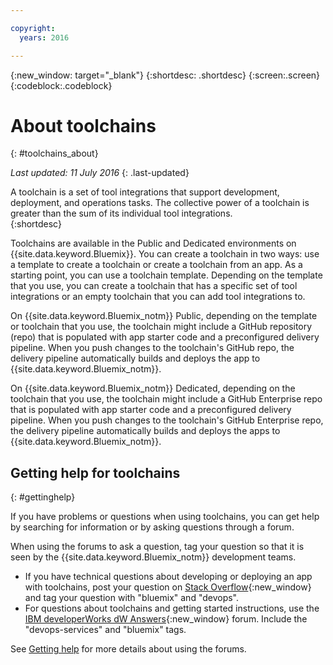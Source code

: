```yaml
---

copyright:
  years: 2016

---
```


{:new_window: target="_blank"}
{:shortdesc: .shortdesc}
{:screen:.screen}
{:codeblock:.codeblock}


# About toolchains    
{: #toolchains_about}  

*Last updated: 11 July 2016*
{: .last-updated}

A toolchain is a set of tool integrations that support development, deployment, and operations tasks. The collective power of a toolchain is greater than the sum of its individual tool integrations.    
{:shortdesc}

Toolchains are available in the Public and Dedicated environments on {{site.data.keyword.Bluemix}}. You can create a toolchain in two ways: use a template to create a toolchain or create a toolchain from an app. As a starting point, you can use a toolchain template. Depending on the template that you use, you can create a toolchain that has a specific set of tool integrations or an empty toolchain that you can add tool integrations to.

On {{site.data.keyword.Bluemix_notm}} Public, depending on the template or toolchain that you use, the toolchain might include a GitHub repository (repo) that is populated with app starter code and a preconfigured delivery pipeline. When you push changes to the toolchain's GitHub repo, the delivery pipeline automatically builds and deploys the app to {{site.data.keyword.Bluemix_notm}}. 

On {{site.data.keyword.Bluemix_notm}} Dedicated, depending on the toolchain that you use, the toolchain might include a GitHub Enterprise repo that is populated with app starter code and a preconfigured delivery pipeline. When you push changes to the toolchain's GitHub Enterprise repo, the delivery pipeline automatically builds and deploys the apps to {{site.data.keyword.Bluemix_notm}}.

## Getting help for toolchains 
{: #gettinghelp}

If you have problems or questions when using toolchains, you can get help by searching for information or by asking questions through a forum.  

When using the forums to ask a question, tag your question so that it is seen by the {{site.data.keyword.Bluemix_notm}} development teams.
<!--Insert the appropriate Stack Overflow tag for your service for <service_keyword> in URL and text below:  -->
* If you have technical questions about developing or deploying an app with toolchains, post your question on [Stack Overflow](http://stackoverflow.com/search?q=<service_keyword>+bluemix){:new_window} and tag your question with "bluemix" and "devops".
* For questions about toolchains and getting started instructions, use the [IBM developerWorks dW Answers](https://developer.ibm.com/answers/topics/<service_name>/?smartspace=bluemix){:new_window} forum. Include the  "devops-services" and "bluemix" tags.

See [Getting help](https://www.{DomainName}/docs/support/index.html#getting-help) for more details about using the forums.
